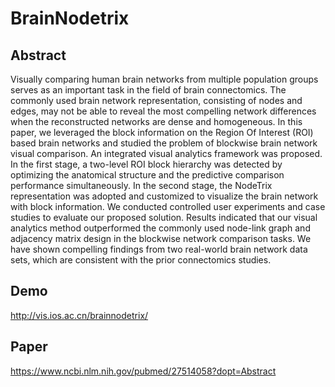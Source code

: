 # BrainNodetrix

## Abstract
Visually comparing human brain networks from multiple population groups serves as an important task in the field of brain connectomics. The commonly used brain network representation, consisting of nodes and edges, may not be able to reveal the most compelling network differences when the reconstructed networks are dense and homogeneous. In this paper, we leveraged the block information on the Region Of Interest (ROI) based brain networks and studied the problem of blockwise brain network visual comparison. An integrated visual analytics framework was proposed. In the first stage, a two-level ROI block hierarchy was detected by optimizing the anatomical structure and the predictive comparison performance simultaneously. In the second stage, the NodeTrix representation was adopted and customized to visualize the brain network with block information. We conducted controlled user experiments and case studies to evaluate our proposed solution. Results indicated that our visual analytics method outperformed the commonly used node-link graph and adjacency matrix design in the blockwise network comparison tasks. We have shown compelling findings from two real-world brain network data sets, which are consistent with the prior connectomics studies.

## Demo
http://vis.ios.ac.cn/brainnodetrix/

## Paper
https://www.ncbi.nlm.nih.gov/pubmed/27514058?dopt=Abstract
